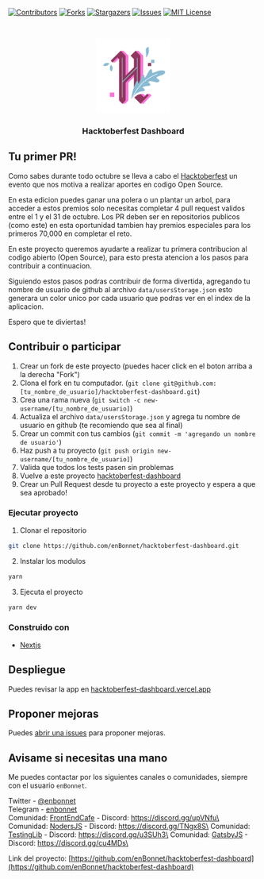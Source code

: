 [![Contributors][contributors-shield]][contributors-url]
[![Forks][forks-shield]][forks-url]
[![Stargazers][stars-shield]][stars-url]
[![Issues][issues-shield]][issues-url]
[![MIT License][license-shield]][license-url]



<!-- PROJECT LOGO -->
<br />
<p align="center">
  <a href="https://github.com/enBonnet/hacktoberfest-dashboard">
    <img src="public/favicon.png" alt="Logo" height="150">
  </a>

  <h3 align="center">Hacktoberfest Dashboard</h3>
</p>




<!-- ABOUT THE PROJECT -->
## Tu primer PR!

Como sabes durante todo octubre se lleva a cabo el [Hacktoberfest](https://hacktoberfest.digitalocean.com/) un evento que nos motiva a realizar aportes en codigo Open Source.

En esta edicion puedes ganar una polera o un plantar un arbol, para acceder a estos premios solo necesitas completar 4 pull request validos entre el 1 y el 31 de octubre. Los PR deben ser en repositorios publicos (como este) en esta oportunidad tambien hay premios especiales para los primeros 70,000 en completar el reto.

En este proyecto queremos ayudarte a realizar tu primera contribucion al codigo abierto (Open Source), para esto presta atencion a los pasos para contribuir a continuacion.

Siguiendo estos pasos podras contribuir de forma divertida, agregando tu nombre de usuario de github al archivo `data/usersStorage.json` esto generara un color unico por cada usuario que podras ver en el index de la aplicacion.

Espero que te diviertas!



<!-- CONTRIBUTING -->
## Contribuir o participar

1. Crear un fork de este proyecto (puedes hacer click en el boton arriba a la derecha "Fork")
2. Clona el fork en tu computador. (`git clone git@github.com:[tu_nombre_de_usuario]/hacktoberfest-dashboard.git`)
3. Crea una rama nueva (`git switch -c new-username/[tu_nombre_de_usuario]`)
4. Actualiza el archivo `data/usersStorage.json` y agrega tu nombre de usuario en github (te recomiendo que sea al final)
5. Crear un commit con tus cambios (`git commit -m 'agregando un nombre de usuario'`)
6. Haz push a tu proyecto (`git push origin new-username/[tu_nombre_de_usuario]`)
7. Valida que todos los tests pasen sin problemas
8. Vuelve a este proyecto [hacktoberfest-dashboard](https://github.com/enBonnet/hacktoberfest-dashboard)
9. Crear un Pull Request desde tu proyecto a este proyecto y espera a que sea aprobado!




### Ejecutar proyecto

1. Clonar el repositorio
```sh
git clone https://github.com/enBonnet/hacktoberfest-dashboard.git
```
2. Instalar los modulos
```sh
yarn
```
3. Ejecuta el proyecto
```sh
yarn dev
```


### Construido con

* [Nextjs](https://nextjs.org/)



<!-- USAGE EXAMPLES -->
## Despliegue

Puedes revisar la app en [hacktoberfest-dashboard.vercel.app](https://hacktoberfest-dashboard.vercel.app/)




<!-- ROADMAP -->
## Proponer mejoras

Puedes [abrir una issues](https://github.com/enBonnet/hacktoberfest-dashboard/issues) para proponer mejoras.





<!-- CONTACT -->
## Avisame si necesitas una mano

Me puedes contactar por los siguientes canales o comunidades, siempre con el usuario `enBonnet`.

Twitter - [@enbonnet](https://twitter.com/enbonnet)\
Telegram - [enbonnet](https://t.me/enbonnet)\
Comunidad: [FrontEndCafe](https://twitter.com/FrontEndCafe) - Discord: https://discord.gg/upVNfu\
Comunidad: [NodersJS](https://twitter.com/NodersJS) - Discord: https://discord.gg/TNgx8S\
Comunidad: [TestingLib](https://twitter.com/TestingLib) - Discord: https://discord.gg/u3SUh3\
Comunidad: [GatsbyJS](https://twitter.com/GatsbyJS) - Discord: https://discord.gg/cu4MDs\





Link del proyecto: [https://github.com/enBonnet/hacktoberfest-dashboard](https://github.com/enBonnet/hacktoberfest-dashboard)





<!-- MARKDOWN LINKS & IMAGES -->
<!-- https://www.markdownguide.org/basic-syntax/#reference-style-links -->
[contributors-shield]: https://img.shields.io/github/contributors/enBonnet/hacktoberfest-dashboard.svg?style=flat-square
[contributors-url]: https://github.com/enBonnet/hacktoberfest-dashboard/graphs/contributors
[forks-shield]: https://img.shields.io/github/forks/enBonnet/hacktoberfest-dashboard.svg?style=flat-square
[forks-url]: https://github.com/enBonnet/hacktoberfest-dashboard/network/members
[stars-shield]: https://img.shields.io/github/stars/enBonnet/hacktoberfest-dashboard.svg?style=flat-square
[stars-url]: https://github.com/enBonnet/hacktoberfest-dashboard/stargazers
[issues-shield]: https://img.shields.io/github/issues/enBonnet/hacktoberfest-dashboard.svg?style=flat-square
[issues-url]: https://github.com/enBonnet/hacktoberfest-dashboard/issues
[license-shield]: https://img.shields.io/github/license/enBonnet/hacktoberfest-dashboard.svg?style=flat-square
[license-url]: https://github.com/enBonnet/hacktoberfest-dashboard/blob/master/LICENSE.txt
